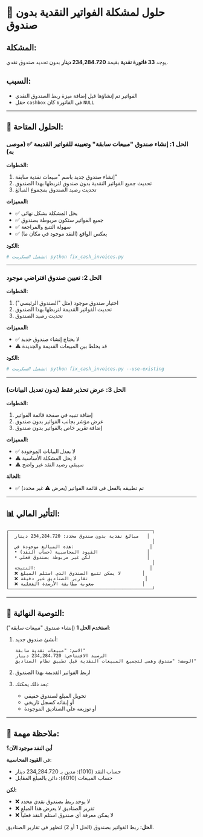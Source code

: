 # 🔧 حلول لمشكلة الفواتير النقدية بدون صندوق

## المشكلة:
يوجد **33 فاتورة نقدية** بقيمة **234,284.720 دينار** بدون تحديد صندوق نقدي.

## السبب:
- الفواتير تم إنشاؤها قبل إضافة ميزة ربط الصندوق النقدي
- حقل `cashbox` في الفاتورة كان `NULL`

---

## 🎯 الحلول المتاحة:

### الحل 1: إنشاء صندوق "مبيعات سابقة" وتعيينه للفواتير القديمة ✅ (موصى به)

**الخطوات:**
1. إنشاء صندوق جديد باسم "مبيعات نقدية سابقة"
2. تحديث جميع الفواتير النقدية بدون صندوق لتربطها بهذا الصندوق
3. تحديث رصيد الصندوق بمجموع المبالغ

**المميزات:**
- ✅ يحل المشكلة بشكل نهائي
- ✅ جميع الفواتير ستكون مربوطة بصندوق
- ✅ سهولة التتبع والمراجعة
- ✅ يعكس الواقع (النقد موجود في مكان ما)

**الكود:**
```python
# تشغيل السكريبت: python fix_cash_invoices.py
```

---

### الحل 2: تعيين صندوق افتراضي موجود

**الخطوات:**
1. اختيار صندوق موجود (مثل "الصندوق الرئيسي")
2. تحديث الفواتير القديمة لتربطها بهذا الصندوق
3. تحديث رصيد الصندوق

**المميزات:**
- ✅ لا يحتاج إنشاء صندوق جديد
- ⚠️ قد يخلط بين المبيعات القديمة والجديدة

**الكود:**
```python
# تشغيل السكريبت: python fix_cash_invoices.py --use-existing
```

---

### الحل 3: عرض تحذير فقط (بدون تعديل البيانات)

**الخطوات:**
1. إضافة تنبيه في صفحة قائمة الفواتير
2. عرض مؤشر بجانب الفواتير بدون صندوق
3. إضافة تقرير خاص بالفواتير بدون صندوق

**المميزات:**
- ✅ لا يعدل البيانات الموجودة
- ⚠️ لا يحل المشكلة الأساسية
- ⚠️ سيبقى رصيد النقد غير واضح

**الحالة:**
- ✅ تم تطبيقه بالفعل في قائمة الفواتير (يعرض ⚠️ غير محدد)

---

## 📊 التأثير المالي:

```
┌─────────────────────────────────────────────────────┐
│  مبالغ نقدية بدون صندوق محدد: 234,284.720 دينار   │
│                                                     │
│  هذه المبالغ موجودة في:                            │
│  • القيود المحاسبية (حساب النقد)                  │
│  • لكن غير مربوطة بصندوق فعلي                     │
│                                                     │
│  النتيجة:                                          │
│  ❌ لا يمكن تتبع الصندوق الذي استلم المبلغ        │
│  ❌ تقارير الصناديق غير دقيقة                     │
│  ❌ صعوبة مطابقة الأرصدة الفعلية                  │
└─────────────────────────────────────────────────────┘
```

---

## 🚀 التوصية النهائية:

**استخدم الحل 1** (إنشاء صندوق "مبيعات سابقة"):

1. أنشئ صندوق جديد:
   ```
   الاسم: "مبيعات نقدية سابقة"
   الرصيد الافتتاحي: 234,284.720 دينار
   الوصف: "صندوق وهمي لتجميع المبيعات النقدية قبل تطبيق نظام الصناديق"
   ```

2. اربط الفواتير القديمة بهذا الصندوق

3. بعد ذلك يمكنك:
   - تحويل المبلغ لصندوق حقيقي
   - أو إبقائه كسجل تاريخي
   - أو توزيعه على الصناديق الموجودة

---

## 📝 ملاحظة مهمة:

**أين النقد موجود الآن؟**

في **القيود المحاسبية**:
- حساب النقد (1010): مدين بـ 234,284.720 دينار
- حساب المبيعات (4010): دائن بالمبلغ المقابل

**لكن:**
- ❌ لا يوجد ربط بصندوق نقدي محدد
- ❌ تقرير الصناديق لا يعرض هذا المبلغ
- ❌ لا يمكن معرفة أي صندوق استلم النقد فعلياً

**الحل:**
ربط الفواتير بصندوق (الحل 1 أو 2) لتظهر في تقارير الصناديق.
